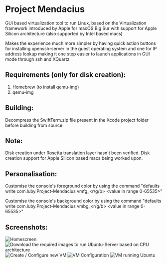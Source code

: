 # Project Mendacius

GUI based virtualization tool to run Linux, based on the Virtualization framework introduced by Apple for macOS Big Sur with support for Apple Silicon architecture (also supported by Intel based macs)

Makes the experience much more simpler by having quick action buttons for installing openssh-server in the guest operating system and one for IP address lookup making it one step easier to launch applications in GUI mode through ssh and XQuartz

## Requirements (only for disk creation):
1. Homebrew (to install qemu-img)
2. qemu-img

## Building:
Decompress the SwiftTerm.zip file present in the Xcode project folder before building from source

## Note:
Disk creation under Rosetta translation layer hasn't been verified.
Disk creation support for Apple Silicon based macs being worked upon.

## Personalisation:
Customise the console's foreground color by using the command "defaults write com.luby.Project-Mendacius vmfg_<r/g/b> <value in range 0-65535>"

Customise the console's background color by using the command "defaults write com.luby.Project-Mendacius vmbg_<r/g/b> <value in range 0-65535>"

## Screenshots:
![Homescreen](https://github.com/PraneetNeuro/Project-Mendacius/blob/main/snaps/home.png?raw=true)
![Download the required images to run Ubuntu-Server based on CPU architecture](https://github.com/PraneetNeuro/Project-Mendacius/blob/main/snaps/downloads.png?raw=true)
![Create / Configure new VM](https://github.com/PraneetNeuro/Project-Mendacius/blob/main/snaps/create-new-vm.png?raw=true)
![VM Configuration](https://github.com/PraneetNeuro/Project-Mendacius/blob/main/snaps/configure.png?raw=true)
![VM running Ubuntu](https://github.com/PraneetNeuro/Project-Mendacius/blob/main/snaps/vm_ubuntu.png?raw=true)
